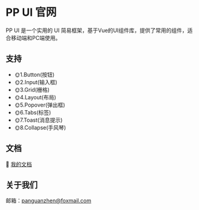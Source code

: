 
# PP UI 官网

PP UI 是一个实用的 UI 简易框架，基于Vue的UI组件库，提供了常用的组件，适合移动端和PC端使用。




## 支持
- :sun_with_face:1.Button(按钮)
- :sun_with_face:2.Input(输入框)
- :sun_with_face:3.Grid(栅格)
- :sun_with_face:4.Layout(布局)
- :sun_with_face:5.Popover(弹出框)
- :sun_with_face:6.Tabs(标签)
- :sun_with_face:7.Toast(消息提示)
- :sun_with_face:8.Collapse(手风琴)




## 文档
:bookmark_tabs:
<a href="http://guanzhenpan.xyz/gulu-demo/" target="_blank" rel="noopener noreferrer">我的文档</a>

## 关于我们

邮箱：panguanzhen@foxmail.com